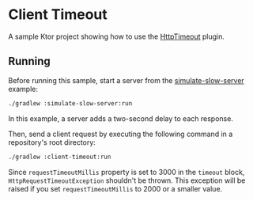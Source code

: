 # Client Timeout

A sample Ktor project showing how to use the [HttpTimeout](https://ktor.io/docs/timeout.html) plugin.

## Running

Before running this sample, start a server from the [simulate-slow-server](https://github.com/ktorio/ktor-documentation/tree/%branch-name%/codeSnippets/snippets/simulate-slow-server) example:
```bash
./gradlew :simulate-slow-server:run
```
In this example, a server adds a two-second delay to each response.

Then, send a client request by executing the following command in a repository's root directory:
```bash
./gradlew :client-timeout:run
```

Since `requestTimeoutMillis` property is set to 3000 in the `timeout` block, `HttpRequestTimeoutException` shouldn't be thrown. This exception will be raised if you set `requestTimeoutMillis` to 2000 or a smaller value.